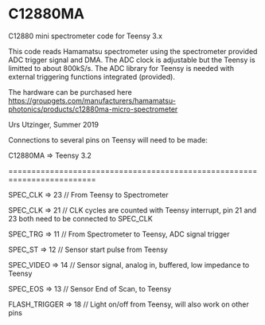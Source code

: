 # C12880MA
C12880 mini spectrometer code for Teensy 3.x

This code reads Hamamatsu spectrometer using the spectrometer provided ADC trigger signal and DMA. 
The ADC clock is adjustable but the Teensy is limitted to about 800kS/s.
The ADC library for Teensy is needed with external triggering functions integrated (provided).

The hardware can be purchased here https://groupgets.com/manufacturers/hamamatsu-photonics/products/c12880ma-micro-spectrometer

Urs Utzinger, Summer 2019

Connections to several pins on Teensy will need to be made:

C12880MA  => Teensy 3.2

=========================================================================

SPEC_CLK => 23 // From Teensy to Spectrometer

SPEC_CLK => 21 // CLK cycles are counted with Teensy interrupt, pin 21 and 23 both need to be connected to SPEC_CLK

SPEC_TRG => 11 // From Spectrometer to Teensy, ADC signal trigger

SPEC_ST  => 12 // Sensor start pulse from Teensy

SPEC_VIDEO => 14 // Sensor signal, analog in, buffered, low impedance to Teensy

SPEC_EOS  => 13 // Sensor End of Scan, to Teensy

FLASH_TRIGGER => 18 // Light on/off from Teensy, will also work on other pins
